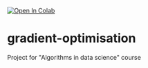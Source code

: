 [![Open In Colab](https://colab.research.google.com/assets/colab-badge.svg)](https://colab.research.google.com/github/knigawkl/gradient-optimisation/blob/main/Julia_on_colab.ipynb)

# gradient-optimisation
Project for "Algorithms in data science" course

